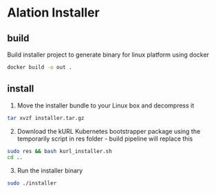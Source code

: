 # Alation Installer

## build

Build installer project to generate binary for linux platform using docker
```bash
docker build -o out .
```


## install
1. Move the installer bundle to your Linux box and decompress it
```bash
tar xvzf installer.tar.gz 
```


2. Download the kURL Kubernetes bootstrapper package using the temporarily script in res folder - build pipeline will replace this
```bash
sudo res && bash kurl_installer.sh
cd ..
```


3. Run the installer binary 
```bash
sudo ./installer
``` 
   
